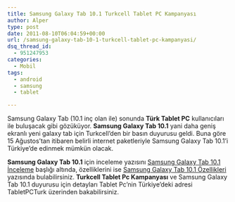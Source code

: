 ```yaml
---
title: Samsung Galaxy Tab 10.1 Turkcell Tablet PC Kampanyası
author: Alper
type: post
date: 2011-08-10T06:04:59+00:00
url: /samsung-galaxy-tab-10-1-turkcell-tablet-pc-kampanyasi/
dsq_thread_id:
  - 951247953
categories:
  - Mobil
tags:
  - android
  - samsung
  - tablet

---
```

Samsung Galaxy Tab (10.1 inç olan ile) sonunda **Türk Tablet PC** kullanıcıları ile buluşacak gibi gözüküyor. **Samsung Galaxy Tab 10.1** yani daha geniş ekranlı yeni galaxy tab için Turkcell&#8217;den bir basın duyurusu geldi. Buna göre 15 Ağustos&#8217;tan itibaren belirli internet paketleriyle Samsung Galaxy Tab 10.1&#8217;i Türkiye&#8217;de edinmek mümkün olacak.

**Samsung Galaxy Tab 10.1** için inceleme yazısını [Samsung Galaxy Tab 10.1 İnceleme][1] başlığı altında, özelliklerini ise [Samsung Galaxy Tab 10.1 Özellikleri][2] yazısında bulabilirsiniz. **Turkcell Tablet Pc Kampanyası** ve Samsung Galaxy Tab 10.1 duyurusu için detayları Tablet Pc&#8217;nin Türkiye&#8217;deki adresi TabletPCTurk üzerinden bakabilirsiniz.

 [1]: https://www.murekkep.org/samsung-galaxy-tab-10-1-inceleme-6376
 [2]: https://www.murekkep.org/samsung-galaxy-tab-10-1-ozellikleri-6385